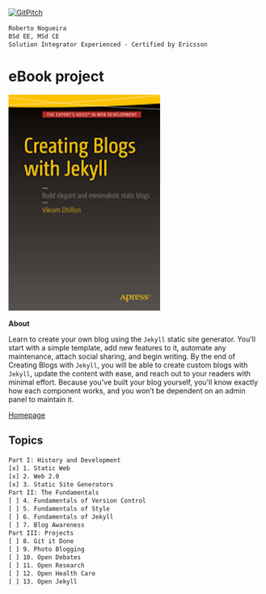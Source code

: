 [![GitPitch](https://gitpitch.com/assets/badge.svg)](https://gitpitch.com/enogrob/ebook-creating-blogs-with-jekyll/master)
```
Roberto Nogueira  
BSd EE, MSd CE
Solution Integrator Experienced - Certified by Ericsson
```
# eBook project

![ebook image](assets/ebook.png)

**About**

Learn to create your own blog using the `Jekyll` static site generator. You’ll start with a simple template, add new features to it, automate any maintenance, attach social sharing, and begin writing. By the end of Creating Blogs with `Jekyll`, you will be able to create custom blogs with `Jekyll`, update the content with ease, and reach out to your readers with minimal effort. Because you've built your blog yourself, you'll know exactly how each component works, and you won’t be dependent on an admin panel to maintain it.

[Homepage](http://www.apress.com/us/book/9781484214657)

## Topics
```
Part I: History and Development
[x] 1. Static Web
[x] 2. Web 2.0
[x] 3. Static Site Generators
Part II: The Fundamentals
[ ] 4. Fundamentals of Version Control
[ ] 5. Fundamentals of Style
[ ] 6. Fundamentals of Jekyll
[ ] 7. Blog Awareness
Part III: Projects
[ ] 8. Git it Done
[ ] 9. Photo Blogging
[ ] 10. Open Debates
[ ] 11. Open Research
[ ] 12. Open Health Care
[ ] 13. Open Jekyll
```
